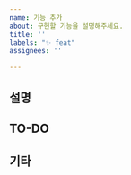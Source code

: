 ```yaml
---
name: 기능 추가
about: 구현할 기능을 설명해주세요.
title: ''
labels: "✨ feat"
assignees: ''

---
```


## 설명

## TO-DO

## 기타
